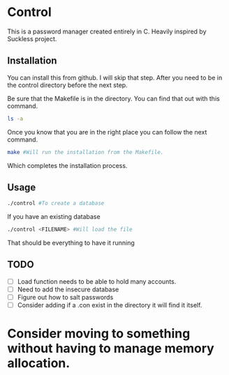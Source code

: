 # Control 
This is a password manager created entirely in C. Heavily inspired by Suckless
project. 

## Installation
You can install this from github. I will skip that step. After you need to be 
in the control directory before the next step. 

Be sure that the Makefile is in the directory. You can find that out with this 
command.
```bash
ls -a
```
Once you know that you are in the right place you can follow the next command.
```bash
make #Will run the installation from the Makefile.
```
Which completes the installation process.


## Usage
```bash
./control #To create a database
```
If you have an existing database 
```bash
./control <FILENAME> #Will load the file
```
That should be everything to have it running

## TODO
- [ ] Load function needs to be able to hold many accounts.
- [ ] Need to add the insecure database
- [ ] Figure out how to salt passwords
- [ ] Consider adding if a .con exist in the directory it will find it itself.

# Consider moving to something without having to manage memory allocation.
